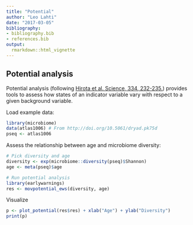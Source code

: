 ```yaml
---
title: "Potential"
author: "Leo Lahti"
date: "2017-03-05"
bibliography: 
- bibliography.bib
- references.bib
output: 
  rmarkdown::html_vignette
---
```

<!--
  %\VignetteEngine{knitr::rmarkdown}
  %\VignetteIndexEntry{microbiome tutorial - potential}
  %\usepackage[utf8]{inputenc}
  %\VignetteEncoding{UTF-8}  
-->


## Potential analysis

Potential analysis (following [Hirota et al. Science, 334, 232-235.](http://www.sciencemag.org/content/334/6053/232.long)) provides tools to assess how states of an indicator variable vary with respect to a given background variable.

Load example data:


```r
library(microbiome)
data(atlas1006) # From http://doi.org/10.5061/dryad.pk75d
pseq <- atlas1006 
```


Assess the relationship between age and microbiome diversity:


```r
# Pick diversity and age
diversity <- exp(microbiome::diversity(pseq)$Shannon)
age <- meta(pseq)$age

# Run potential analysis
library(earlywarnings)
res <- movpotential_ews(diversity, age)
```


Visualize


```r
p <- plot_potential(res$res) + xlab("Age") + ylab("Diversity")
print(p)
```
